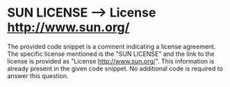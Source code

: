 # SUN LICENSE --> License <http://www.sun.org/>  
The provided code snippet is a comment indicating a license agreement. The specific license mentioned is the "SUN LICENSE" and the link to the license is provided as "License http://www.sun.org/". This information is already present in the given code snippet. No additional code is required to answer this question.

